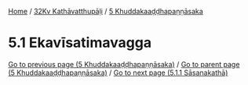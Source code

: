 
[Home](/) / [32Kv Kathāvatthupāḷi](../../32Kv.md) / [5 Khuddakaaḍḍhapaṇṇāsaka](../5.md)

# 5.1 Ekavīsatimavagga


[Go to previous page (5 Khuddakaaḍḍhapaṇṇāsaka)](../5.md) / [Go to parent page (5 Khuddakaaḍḍhapaṇṇāsaka)](../5.md) / [Go to next page (5.1.1 Sāsanakathā)](5.1/5.1.1.md)


